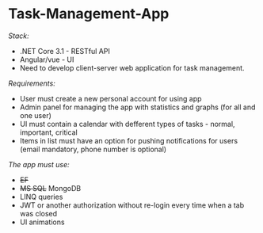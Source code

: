 # Task-Management-App

*Stack:*
- .NET Core 3.1 - RESTful API
- Angular/vue - UI
- Need to develop client-server web application for task management.

*Requirements:*
- User must create a new personal account for using app
- Admin panel for managing the app with statistics and graphs (for all and one user)
- UI must contain a calendar with defferent types of tasks - normal, important, critical
- Items in list must have an option for pushing notifications for users (email mandatory, phone number is optional)

*The app must use:*
- ~~EF~~
- ~~MS SQL~~ MongoDB
- LINQ queries
- JWT or another authorization without re-login every time when a tab was closed
- UI animations